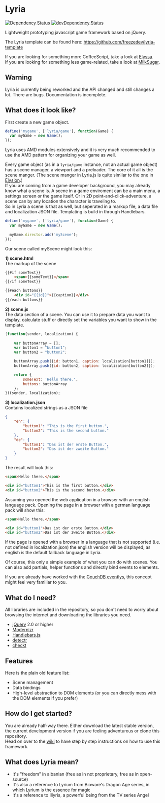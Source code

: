 Lyria
=====

[![Dependency Status](https://david-dm.org/freezedev/lyria.png)](https://david-dm.org/freezedev/lyria)
[![devDependency Status](https://david-dm.org/freezedev/lyria/dev-status.png)](https://david-dm.org/freezedev/lyria#info=devDependencies)

Lightweight prototyping javascript game framework based on jQuery. 

The Lyria template can be found here: https://github.com/freezedev/lyria-template

If you are looking for something more CoffeeScript, take a look at [Elyssa](https://github.com/elysion-powered/elyssa).  
If you are looking for something less game-related, take a look at [MilkSugar](https://github.com/freezedev/milksugar).

Warning
-------

Lyria is currently being reworked and the API changed and still changes a lot. There are bugs. Documentation is incomplete.




What does it look like?
-----------------------

First create a new game object.

```javascript
define('mygame', ['lyria/game'], function(Game) {
  var myGame = new Game();
});
```

Lyria uses AMD modules extensively and it is very much recommended to use the AMD pattern for organizing your game as well.

Every game object (as in a `lyria/game` instance, not an actual game object) has a scene manager, a viewport and a preloader. The core of it all is the scene manger. (The scene manger in Lyria.js is quite similar to the one in [Elysion](https://github.com/freezedev/elysion).)  
If you are coming from a game developer background, you may already know what a scene is. A scene in a game enviroment can be a main menu, a settings screen or the game itself. Or in 2D point-and-click-adventure, a scene can by any location the character is traveling to.  
So in Lyria a scene is that as well, but seperated in a markup file, a data file and localization JSON file. Templating is build in through Handlebars.

```javascript
define('mygame', ['lyria/game'], function(Game) {
  var myGame = new Game();
  
  myGame.director.add('myScene');
});
```

Our scene called myScene might look this:  

**1) scene.html**  
The markup of the scene  

```html
{{#if someText}}
	<span>{{someText}}</span>
{{/if someText}}

{{#each buttons}}
	<div id="{{id}}">{{caption}}</div>
{{/each buttons}}
```

**2) scene.js**  
The data section of a scene. You can use it to prepare data you want to display, calculate stuff or directly set the variables you want to show in the template.

```javascript
(function(sender, localization) {
	
	var buttonArray = [];
	var button1 = "button1";
	var button2 = "button2";

	buttonArray.push({id: button1, caption: localization[button1]});
	buttonArray.push({id: button2, caption: localization[button2]});

	return {
		someText: 'Hello there.',
		buttons: buttonArray
	};
})(sender, localization);
```

**3) localization.json**  
Contains localized strings as a JSON file

```json
{
	"en": {
		"button1": "This is the first button.",
		"button2": "This is the second button."
	},
	"de": {
		"button1": "Das ist der erste Button.",
		"button2": "Das ist der zweite Button."
	}
}
```

The result will look this:

```html
<span>Hello there.</span>

<div id="button1">This is the first button.</div>
<div id="button2">This is the second button.</div>
```

Assuming you opened the web application in a browser with an english language pack. Opening the page in a browser with a german language pack will show this:

```html
<span>Hello there.</span>

<div id="button1">Das ist der erste Button.</div>
<div id="button2">Das ist der zweite Button.</div>
```

If the page is opened with a browser in a language that is not supported (i.e. not defined in localization.json) the english version will be displayed, as english is the default fallback language in Lyria.


Of course, this only a simple example of what you can do with scenes. You can also add partials, helper functions and directly bind events to elements.


If you are already have worked with the [CouchDB eventlys](https://github.com/jchris/evently), this concept might feel very familiar to you.

What do I need?
---------------
All libraries are included in the repository, so you don't need to worry about browsing the internet and downloading the libraries you need.

* [jQuery](http://jquery.com/) 2.0 or higher
* [Modernizr](http://modernizr.com/)
* [Handlebars.js](http://handlebarsjs.com/)
* [detectr](https://github.com/Stoney-FD/detectr.js)
* [checkt](https://github.com/Stoney-FD/checkt)

Features
--------

Here is the plain old feature list:

* Scene management
* Data bindings
* High-level abstraction to DOM elements (or you can directly mess with the DOM elements if you prefer)

How do I get started?
---------------------

You are already half-way there. Either download the latest stable version, the current development version if you are feeling adventurous or clone this repository.  
Head on over to the [wiki](https://github.com/freezedev/Lyria.js/wiki) to have step by step instructions on how to use this framework.


What does Lyria mean?
---------------------
* It's "freedom" in albanian (free as in not proprietary, free as in open-source)
* It's also a reference to Lyrium from Bioware's Dragon Age series, in which Lyrium is the essence for magic
* It's a reference to Illyria, a powerful being from the TV series Angel
	

